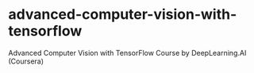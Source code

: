 # advanced-computer-vision-with-tensorflow
Advanced Computer Vision with TensorFlow Course by DeepLearning.AI (Coursera) 
